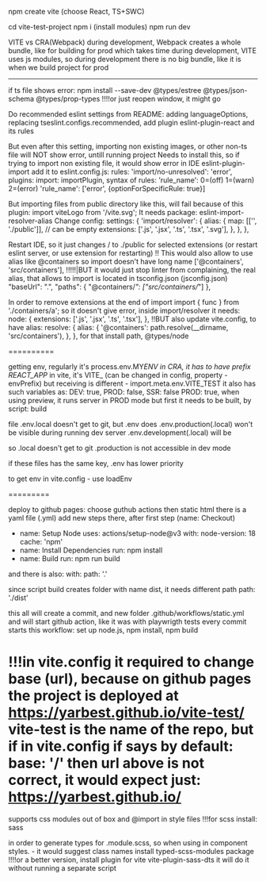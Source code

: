 npm create vite
(choose React, TS+SWC)

cd vite-test-project
npm i (install modules)
npm run dev

VITE vs CRA(Webpack) during development, Webpack creates a whole bundle, like for building for prod
which takes time during development, VITE uses js modules, so during development there is no big bundle, like it is when we build project for prod

---

if ts file shows error:
npm install --save-dev @types/estree @types/json-schema @types/prop-types
!!!!or just reopen window, it might go

Do recommended eslint settings from README:
adding languageOptions, replacing tseslint.configs.recommended, add plugin
eslint-plugin-react and its rules

But even after this setting, importing non existing images, or other non-ts file
will NOT show error, untill running project
Needs to install this, so if trying to import non existing file, it would show error in IDE
eslint-plugin-import
add it to eslint.config.js:
rules: 'import/no-unresolved': 'error',
plugins: import: importPlugin,
syntax of rules:
'rule_name': 0=(off) 1=(warn) 2=(error)
'rule_name': ['error', {optionForSpecificRule: true}]

But importing files from public directory like this, will fail because of this plugin:
import viteLogo from '/vite.svg';
It needs package: eslint-import-resolver-alias
Change config:
settings: {
'import/resolver': {
alias: {
map: [['', './public']],
// can be empty
extensions: ['.js', '.jsx', '.ts', '.tsx', '.svg'],
},
},
},

Restart IDE, so it just changes / to ./public for selected extensions (or restart eslint server, or use extension for restarting)
!! This would also allow to use alias like @containers so import doesn't have long name
['@containers', 'src/containers'],
!!!!!|BUT it would just stop linter from complaining, the real alias, that allows to import
is located in tsconfig.json (jsconfig.json)
"baseUrl": ".",
"paths": {
"@containers/_": ["src/containers/_"]
},

In order to remove extensions at the end of import
import { func } from './containers/a';
so it doesn't give error, inside import/resolver it needs:
node: {
extensions: ['.js', '.jsx', '.ts', '.tsx'],
},
!!BUT also update vite.config, to have alias:
resolve: {
alias: {
'@containers': path.resolve(\_\_dirname, 'src/containers'),
},
},
for that install path, @types/node

==========

getting env, regularly it's process.env.MY*ENV
in CRA, it has to have prefix REACT_APP*
in vite, it's VITE\_ (can be changed in config, property - envPrefix)
but receiving is different - import.meta.env.VITE_TEST
it also has such variables as: DEV: true, PROD: false, SSR: false
PROD: true, when using preview, it runs server in PROD mode
but first it needs to be built, by script: build

file .env.local doesn't get to git, but .env does
.env.production(.local) won't be visible during running dev server
.env.development(.local) will be

so .local doesn't get to git
.production is not accessible in dev mode

if these files has the same key, .env has lower priority

to get env in vite.config - use loadEnv

=========

deploy to github pages:
choose guthub actions
then static html
there is a yaml file (.yml)
add new steps there, after first step (name: Checkout)

- name: Setup Node
  uses: actions/setup-node@v3
  with:
  node-version: 18
  cache: 'npm'
- name: Install Dependencies
  run: npm install
- name: Build
  run: npm run build

and there is also:
with:
path: '.'

since script build creates folder with name dist, it needs different path
path: './dist'

this all will create a commit, and new folder .github/workflows/static.yml
and will start github action, like it was with playwrigth tests
every commit starts this workflow: set up node.js, npm install, npm build

!!!in vite.config it required to change base (url), because on github pages
the project is deployed at https://yarbest.github.io/vite-test/
vite-test is the name of the repo, but if in vite.config if says by default:
base: '/'
then url above is not correct, it would expect just: https://yarbest.github.io/
========

supports css modules out of box
and @import in style files
!!!for scss install: sass

in order to generate types for .module.scss, so when using in component
styles. - it would suggest class names
install typed-scss-modules package
!!!!or a better version, install plugin for vite
vite-plugin-sass-dts it will do it without running a separate script
